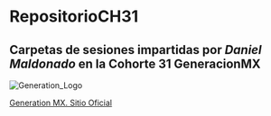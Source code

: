 # RepositorioCH31
## Carpetas de sesiones impartidas por *Daniel Maldonado* en la **Cohorte 31** GeneracionMX

![Generation_Logo](https://raw.githubusercontent.com/danieldlcm86/RepositorioCH28/master/01%20Intro%20HTML/assets/images/generation-logo.jpg)

[Generation MX. Sitio Oficial](https://mexico.generation.org/)
